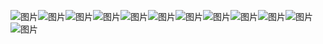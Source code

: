 ![图片](img/img052101.png?raw=true)![图片](img/img052102.png?raw=true)![图片](img/img052103.png?raw=true)![图片](img/img052104.png?raw=true)![图片](img/img052105.png?raw=true)![图片](img/img052106.png?raw=true)![图片](img/img052107.png?raw=true)![图片](img/img061401.png?raw=true)![图片](img/img061402.png?raw=true)![图片](img/img062601.png?raw=true)![图片](img/img072701.png?raw=true)![图片](img/img080901.png?raw=true)